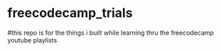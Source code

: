 # freecodecamp_trials
#this repo is for the things i built while learning thru the freecodecamp youtube playlists
